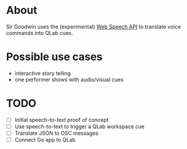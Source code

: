 # About
Sir Goodwin uses the (experimental) [Web Speech API](https://developer.mozilla.org/en-US/docs/Web/API/Web_Speech_API) to translate voice commands into QLab cues.

# Possible use cases
- interactive story telling
- one performer shows with audio/visual cues

# TODO 
- [ ] Initial speech-to-text proof of concept
- [ ] Use speech-to-text to trigger a QLab workspace cue
- [ ] Translate JSON to OSC messages
- [ ] Connect Go app to QLab 
